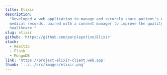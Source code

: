 ```yaml
---
title: Elixir
description:
  "Developed a web application to manage and securely share patient's electronic
  medical records, paired with a consent manager to improve the quality of
  healthcare."
slug: elixir
github: 'https://github.com/purplepotion/Elixir'
stack:
  - ReactJS
  - Flask
  - MongoDB
link: 'https://project-elixir-client.web.app'
thumb: '../../src/images/elixir.png'
---
```

